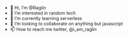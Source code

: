 - 👋 Hi, I’m @Raglin
- 👀 I’m interested in random tech
- 🌱 I’m currently learning serverless
- 💞️ I’m looking to collaborate on anything but javascript
- 📫 How to reach me twitter, @i_am_raglin

<!---
Raglin/Raglin is a ✨ special ✨ repository because its `README.md` (this file) appears on your GitHub profile.
You can click the Preview link to take a look at your changes.
--->
